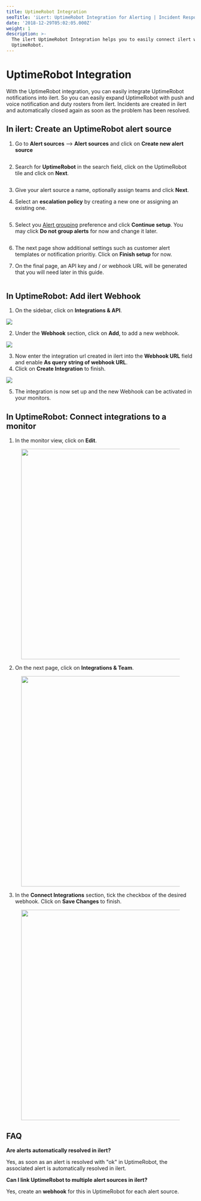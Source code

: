 ```yaml
---
title: UptimeRobot Integration
seoTitle: 'iLert: UptimeRobot Integration for Alerting | Incident Response | Uptime'
date: '2018-12-29T05:02:05.000Z'
weight: 1
description: >-
  The ilert UptimeRobot Integration helps you to easily connect ilert with
  UptimeRobot.
---
```


# UptimeRobot Integration

With the UptimeRobot integration, you can easily integrate UptimeRobot notifications into ilert. So you can easily expand UptimeRobot with push and voice notification and duty rosters from ilert. Incidents are created in ilert and automatically closed again as soon as the problem has been resolved.

## In ilert: Create an UptimeRobot alert source <a href="#alert-source" id="alert-source"></a>

1.  Go to **Alert sources** --> **Alert sources** and click on **Create new alert source**

    <figure><img src="../.gitbook/assets/Screenshot 2023-08-28 at 10.21.10.png" alt=""><figcaption></figcaption></figure>
2.  Search for **UptimeRobot** in the search field, click on the UptimeRobot tile and click on **Next**.&#x20;

    <figure><img src="../.gitbook/assets/Screenshot 2023-08-28 at 10.24.23.png" alt=""><figcaption></figcaption></figure>
3. Give your alert source a name, optionally assign teams and click **Next**.
4.  Select an **escalation policy** by creating a new one or assigning an existing one.

    <figure><img src="../.gitbook/assets/Screenshot 2023-08-28 at 11.37.47.png" alt=""><figcaption></figcaption></figure>
5.  Select you [Alert grouping](../alerting/alert-sources.md#alert-grouping) preference and click **Continue setup**. You may click **Do not group alerts** for now and change it later.&#x20;

    <figure><img src="../.gitbook/assets/Screenshot 2023-08-28 at 11.38.24.png" alt=""><figcaption></figcaption></figure>
6. The next page show additional settings such as customer alert templates or notification prioritiy. Click on **Finish setup** for now.
7.  On the final page, an API key and / or webhook URL will be generated that you will need later in this guide.

    <figure><img src="../.gitbook/assets/il-1-1.png" alt=""><figcaption></figcaption></figure>

## In UptimeRobot: Add ilert Webhook <a href="#add-webhook" id="add-webhook"></a>

1. On the sidebar, click on **Integrations & API**.

![](<../.gitbook/assets/1 (1) (1) (1) (1) (1) (1) (1).png>)

2. Under the **Webhook** section, click on **Add**, to add a new webhook.

![](<../.gitbook/assets/2 (1) (1) (1) (1) (1) (1).png>)

3. Now enter the integration url created in ilert into the **Webhook URL** field and enable **As query string of webhook URL**.
4. Click on **Create Integration** to finish.

![](<../.gitbook/assets/3 (2) (1).png>)

5. The integration is now set up and the new Webhook can be activated in your monitors.

## In UptimeRobot: Connect integrations to a monitor <a href="#add-webhook" id="add-webhook"></a>

1. In the monitor view, click on **Edit**.

<figure><img src="../.gitbook/assets/4 (7).png" alt="" width="563"><figcaption></figcaption></figure>

2. On the next page, click on **Integrations & Team**.

<figure><img src="../.gitbook/assets/5 (7).png" alt="" width="563"><figcaption></figcaption></figure>

3. In the **Connect Integrations** section, tick the checkbox of the desired webhook. Click on **Save Changes** to finish.

<figure><img src="../.gitbook/assets/6 (8).png" alt="" width="563"><figcaption></figcaption></figure>

## FAQ <a href="#faq" id="faq"></a>

**Are alerts automatically resolved in ilert?**

Yes, as soon as an alert is resolved with "ok" in UptimeRobot, the associated alert is automatically resolved in ilert.

**Can I link UptimeRobot to multiple alert sources in ilert?**

Yes, create an **webhook** for this in UptimeRobot for each alert source.
